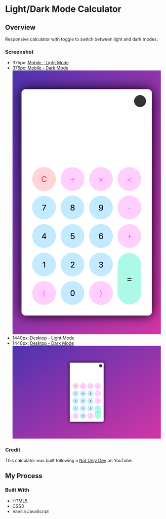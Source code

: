 # Light/Dark Mode Calculator
## Overview
Responsive calculator with toggle to switch between light and dark modes.

### Screenshot
* 375px: [Mobile - Light Mode](screenshots/light-375px.png)
* 375px: [Mobile - Dark Mode](screenshots/light-375px.png)
![Mobile - Light Mode](screenshots/light-375px.png)
* 1440px: [Desktop - Light Mode](screenshots/light-1440px.png)
* 1440px: [Desktop - Dark Mode](screenshots/dark-1440px.png)
![Desktop - Dark Mode](screenshots/light-1440px.png)

### Credit
This calculator was built following a [Not Only Dev](https://www.youtube.com/watch?v=_npnL4Gyg_o) on YouTube.

## My Process

### Built With
* HTML5
* CSS3
* Vanilla JavaScript


